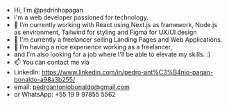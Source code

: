 - Hi, I’m @pedrinhopagan
- I'm a web developer passioned for technology.
- 🌱 I’m currently working with React using Next.js as framework, Node.js as environment, Tailwind for styling and Figma for UX/UI design
- 💼 I'm currently a freelancer selling Landing Pages and Web Applications.
- 💞️ I’m having a nice experience working as a freelancer,
- and I'm also looking for a job where I'll be able to elevate my skills. :)
- 📫 You can contact me via
- LinkedIn: https://www.linkedin.com/in/pedro-ant%C3%B4nio-pagan-bonaldo-a98a3b255/
- email: pedroantoniobonaldo@gmail.com
- or WhatsApp: +55 19 9 97855 5562

<!---
pedrinhopagan/pedrinhopagan is a ✨ special ✨ repository because its `README.md` (this file) appears on your GitHub profile.
You can click the Preview link to take a look at your changes.
--->
